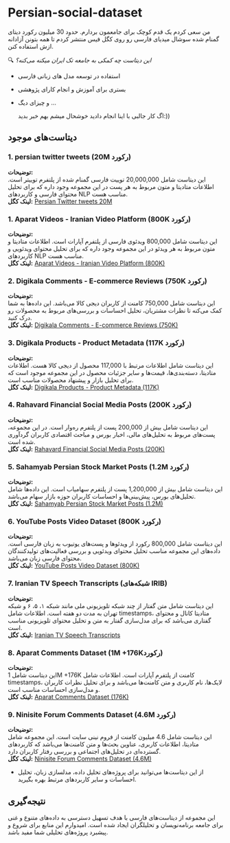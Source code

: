 # Persian-social-dataset 

من سعی کردم یک قدم کوچک برای جامعمون بردارم. حدود 30 میلیون رکورد دیتای گمنام شده سوشال میدیای فارسی رو روی کگل فیس منتشر کردم تا همه بتونن آزادانه ازش استفاده کنن.

🔍 *این دیتاست چه کمکی به جامعه تک ایران میکنه می‌کنه؟*
- استفاده در توسعه مدل های زبانی فارسی
- بستری برای آموزش و انجام کارای پژوهشی
- و چیزای دیگ ...

  اگ کار جالبی با اینا انجام دادید خوشحال میشم بهم خبر بدید:))



## دیتاست‌های موجود

### 1. persian twitter tweets (20M رکورد)
**توضیحات:**  
این دیتاست شامل 20,000,000 توییت فارسی گمنام شده از پلتفرم توییتر است. اطلاعات متادیتا و متون مربوط به هر پست در این مجموعه وجود داره که برای تحلیل محتوای فارسی و کاربردهای NLP مناسب هست.  
**لینک کگل:** [Persian Twitter tweets 20M](https://www.kaggle.com/datasets/mohammadaminorojloo/persian-twitter-tweets-20m)

### 1. Aparat Videos - Iranian Video Platform (800K رکورد)
**توضیحات:**  
این دیتاست شامل 800,000 ویدئوی فارسی از پلتفرم آپارات است. اطلاعات متادیتا و متون مربوط به هر ویدئو در این مجموعه وجود داره که برای تحلیل محتوای ویدئویی و کاربردهای NLP مناسب هست.  
**لینک کگل:** [Aparat Videos - Iranian Video Platform (800K)](https://www.kaggle.com/datasets/mohammadaminorojloo/aparat-videos-iranian-video-platform800k)

### 2. Digikala Comments - E-commerce Reviews (750K رکورد)
**توضیحات:**  
این دیتاست شامل 750,000 کامنت از کاربران دیجی کالا می‌باشد. این داده‌ها به شما کمک می‌کنه تا نظرات مشتریان، تحلیل احساسات و بررسی‌های مربوط به محصولات رو درک کنید.  
**لینک کگل:** [Digikala Comments - E-commerce Reviews (750K)](https://www.kaggle.com/datasets/mohammadaminorojloo/digikala-comments-e-commerce-review750k)

### 3. Digikala Products - Product Metadata (117K رکورد)
**توضیحات:**  
این دیتاست شامل اطلاعات مرتبط با 117,000 محصول از دیجی کالا هست. اطلاعات متادیتا، دسته‌بندی‌ها، قیمت‌ها و سایر جزئیات محصول در این مجموعه موجود است که برای تحلیل بازار و پیشنهاد محصولات مناسب است.  
**لینک کگل:** [Digikala Products - Product Metadata (117K)](https://www.kaggle.com/datasets/mohammadaminorojloo/digikala-products-product-metadata-117k)

### 4. Rahavard Financial Social Media Posts (200K رکورد)
**توضیحات:**  
این دیتاست شامل بیش از 200,000 پست از پلتفرم ره‌وار است. در این مجموعه، پست‌های مربوط به تحلیل‌های مالی، اخبار بورس و مباحث اقتصادی کاربران گردآوری شده است.  
**لینک کگل:** [Rahavard Financial Social Media Posts (200K)](https://www.kaggle.com/datasets/mohammadaminorojloo/rahavard-financial-social-media-200k-posts)

### 5. Sahamyab Persian Stock Market Posts (1.2M رکورد)
**توضیحات:**  
این دیتاست شامل بیش از 1,200,000 پست از پلتفرم سهامیاب است. این داده‌ها شامل تحلیل‌های بورس، پیش‌بینی‌ها و احساسات کاربران حوزه بازار سهام می‌باشد.  
**لینک کگل:** [Sahamyab Persian Stock Market Posts (1.2M)](https://www.kaggle.com/datasets/mohammadaminorojloo/sahamyab-persian-stock-market-1-2m-posts)

### 6. YouTube Posts Video Dataset (800K رکورد)
**توضیحات:**  
این دیتاست شامل 800,000 رکورد از ویدئوها و پست‌های یوتیوب به زبان فارسی است. داده‌های این مجموعه مناسب تحلیل محتوای ویدئویی و بررسی فعالیت‌های تولیدکنندگان محتوای فارسی زبان می‌باشد.  
**لینک کگل:** [YouTube Posts Video Dataset (800K)](https://www.kaggle.com/datasets/mohammadaminorojloo/youtube-posts-video-dataset-800k-records)

### 7. Iranian TV Speech Transcripts (شبکه‌های IRIB)
**توضیحات:**  
این دیتاست شامل متن گفتار از چند شبکه تلویزیونی ملی مانند شبکه ۱، ۵، ۶ و شبکه تهران به مدت دو هفته است. اطلاعات شامل timestamps، متادیتا کانال و محتوای گفتاری می‌باشد که برای مدل‌سازی گفتار به متن و تحلیل محتوای تلویزیونی مناسب است.  
**لینک کگل:** [Iranian TV Speech Transcripts](https://www.kaggle.com/datasets/mohammadaminorojloo/iranian-tv-speech-transcripts-irib-channels)

### 8. Aparat Comments Dataset (1M +176Kرکورد)
**توضیحات:**  
این دیتاست شامل 1M +176K کامنت از پلتفرم آپارات است. اطلاعات شامل timestamps، لایک‌ها، نام کاربری و متن کامنت‌ها می‌باشد و برای تحلیل نظرات کاربران و مدل‌سازی احساسات مناسب است.  
**لینک کگل:** [Aparat Comments Dataset (176K)](https://www.kaggle.com/datasets/mohammadaminorojloo/aparat-comments-iranian-video-platform-176k)

### 9. Ninisite Forum Comments Dataset (4.6M رکورد)
**توضیحات:**  
این دیتاست شامل 4.6 میلیون کامنت از فروم نینی سایت است. این مجموعه شامل متادیتا، اطلاعات کاربری، عناوین بحث‌ها و متن کامنت‌ها می‌باشد که کاربردهای گسترده‌ای در تحلیل‌های اجتماعی و بررسی رفتار کاربران دارد.  
**لینک کگل:** [Ninisite Forum Comments Dataset (4.6M)](https://www.kaggle.com/datasets/mohammadaminorojloo/ninisite-forum-comments-dataset-4-6m-records)

- از این دیتاست‌ها می‌توانید برای پروژه‌های تحلیل داده، مدلسازی زبان، تحلیل احساسات و سایر کاربردهای مرتبط بهره بگیرید.

## نتیجه‌گیری
این مجموعه از دیتاست‌های فارسی با هدف تسهیل دسترسی به داده‌های متنوع و غنی برای جامعه برنامه‌نویسان و تحلیلگران ایجاد شده است. امیدوارم این منابع برای شروع و پیشبرد پروژه‌های تحلیلی شما مفید باشد.


